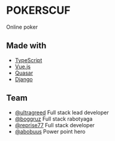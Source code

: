 # POKERSCUF
Online poker

## Made with
- [TypeScript](https://www.typescriptlang.org/)
- [Vue.js](https://vuejs.org/)
- [Quasar](https://quasar.dev/)
- [Django](https://www.djangoproject.com/)

## Team
* [@ultragreed](https://github.com/ultragreed) Full stack lead developer
* [@boggruz](https://github.com/boggruz) Full stack rabotyaga
* [@reprise77](https://github.com/reprise77) Full stack developer
* [@abobuus](https://github.com/abobuus) Power point hero
